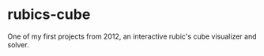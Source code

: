 # rubics-cube
One of my first projects from 2012, an interactive rubic's cube visualizer and solver.
